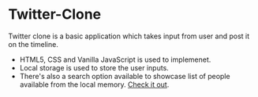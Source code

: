 # Twitter-Clone

Twitter clone is a basic application which takes input from user and post it on the timeline.
- HTML5, CSS and Vanilla JavaScript is used to implemenet.
- Local storage is used to store the user inputs.
- There's also a search option available to showcase list of people available from the local memory.
[Check it out](https://vigilant-hopper-959dc5.netlify.app/).
